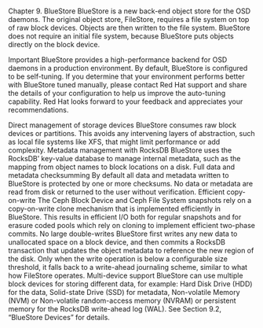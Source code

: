 # **[](https://docs.redhat.com/en/documentation/red_hat_ceph_storage/3/html/administration_guide/osd-bluestore)**

Chapter 9. BlueStore
BlueStore is a new back-end object store for the OSD daemons. The original object store, FileStore, requires a file system on top of raw block devices. Objects are then written to the file system. BlueStore does not require an initial file system, because BlueStore puts objects directly on the block device.

Important
BlueStore provides a high-performance backend for OSD daemons in a production environment. By default, BlueStore is configured to be self-tuning. If you determine that your environment performs better with BlueStore tuned manually, please contact Red Hat support and share the details of your configuration to help us improve the auto-tuning capability. Red Hat looks forward to your feedback and appreciates your recommendations.

Direct management of storage devices
BlueStore consumes raw block devices or partitions. This avoids any intervening layers of abstraction, such as local file systems like XFS, that might limit performance or add complexity.
Metadata management with RocksDB
BlueStore uses the RocksDB’ key-value database to manage internal metadata, such as the mapping from object names to block locations on a disk.
Full data and metadata checksumming
By default all data and metadata written to BlueStore is protected by one or more checksums. No data or metadata are read from disk or returned to the user without verification.
Efficient copy-on-write
The Ceph Block Device and Ceph File System snapshots rely on a copy-on-write clone mechanism that is implemented efficiently in BlueStore. This results in efficient I/O both for regular snapshots and for erasure coded pools which rely on cloning to implement efficient two-phase commits.
No large double-writes
BlueStore first writes any new data to unallocated space on a block device, and then commits a RocksDB transaction that updates the object metadata to reference the new region of the disk. Only when the write operation is below a configurable size threshold, it falls back to a write-ahead journaling scheme, similar to what how FileStore operates.
Multi-device support
BlueStore can use multiple block devices for storing different data, for example: Hard Disk Drive (HDD) for the data, Solid-state Drive (SSD) for metadata, Non-volatile Memory (NVM) or Non-volatile random-access memory (NVRAM) or persistent memory for the RocksDB write-ahead log (WAL). See Section 9.2, “BlueStore Devices” for details.
